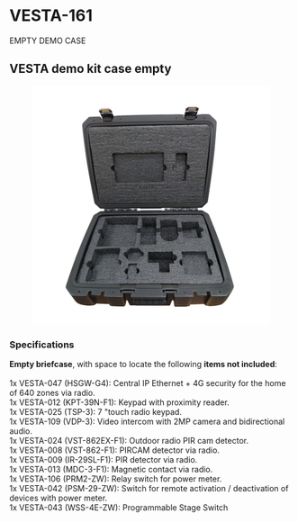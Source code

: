 # VESTA-161

EMPTY DEMO CASE

## VESTA demo kit case empty

<figure><img src=".gitbook/assets/image (409).png" alt=""><figcaption></figcaption></figure>

### **Specifications**

**Empty briefcase**, with space to locate the following **items not included**:\
\
&#x20;    1x VESTA-047 (HSGW-G4): Central IP Ethernet + 4G security for the home of 640 zones via radio.\
&#x20;    1x VESTA-012 (KPT-39N-F1): Keypad with proximity reader.\
&#x20;    1x VESTA-025 (TSP-3): 7 "touch radio keypad.\
&#x20;    1x VESTA-109 (VDP-3): Video intercom with 2MP camera and bidirectional audio.\
&#x20;    1x VESTA-024 (VST-862EX-F1): Outdoor radio PIR cam detector.\
&#x20;    1x VESTA-008 (VST-862-F1): PIRCAM detector via radio.\
&#x20;    1x VESTA-009 (IR-29SL-F1): PIR detector via radio.\
&#x20;    1x VESTA-013 (MDC-3-F1): Magnetic contact via radio.\
&#x20;    1x VESTA-106 (PRM2-ZW): Relay switch for power meter.\
&#x20;    1x VESTA-042 (PSM-29-ZW): Switch for remote activation / deactivation of devices with power meter.\
&#x20;    1x VESTA-043 (WSS-4E-ZW): Programmable Stage Switch
